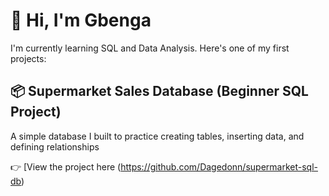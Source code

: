 # 👋 Hi, I'm Gbenga

I'm currently learning SQL and Data Analysis. Here's one of my first projects:

## 📦 Supermarket Sales Database (Beginner SQL Project)
A simple database I built to practice creating tables, inserting data, and defining relationships 

👉 [View the project here (https://github.com/Dagedonn/supermarket-sql-db)



<!--
**Dagedonn/Dagedonn** is a ✨ _special_ ✨ repository because its `README.md` (this file) appears on your GitHub profile.

Here are some ideas to get you started:

- 🔭 I’m currently working on ...
- 🌱 I’m currently learning ...
- 👯 I’m looking to collaborate on ...
- 🤔 I’m looking for help with ...
- 💬 Ask me about ...
- 📫 How to reach me: ...
- 😄 Pronouns: ...
- ⚡ Fun fact: ...
-->
